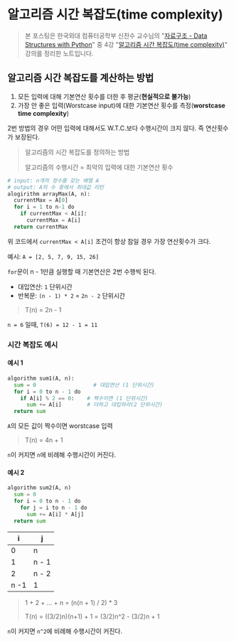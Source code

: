 # 알고리즘 시간 복잡도(time complexity)

> 본 포스팅은 한국외대 컴퓨터공학부 신찬수 교수님의 "[자료구조 - Data Structures with Python](https://www.youtube.com/playlist?list=PLsMufJgu5933ZkBCHS7bQTx0bncjwi4PK)" 중 4강 "[알고리즘 시간 복잡도(time complexity)](https://youtube.com/watch?v=ysn9dLDNLEU)" 강의를 정리한 노트입니다.


## 알고리즘 시간 복잡도를 계산하는 방법

1. 모든 입력에 대해 기본연산 횟수를 더한 후 평균(__현실적으로 불가능__)
2. 가장 안 좋은 입력(Worstcase input)에 대한 기본연산 횟수를 측정(__worstcase time complexity__)

2번 방법의 경우 어떤 입력에 대해서도 W.T.C.보다 수행시간이 크지 않다. 즉 연산횟수가 보장된다.

> 알고리즘의 시간 복잡도를 정의하는 방법
>
> 알고리즘의 수행시간 = 최악의 입력에 대한 기본연산 횟수

```py
# input: n개의 정수를 갖는 배열 A
# output: A의 수 중에서 최대값 리턴
alogirithm arrayMax(A, n):
  currentMax = A[0]
  for i = 1 to n-1 do
    if currentMax < A[i]:
      currentMax = A[i]
  return currentMax
```

위 코드에서 `currentMax < A[i]` 조건이 항상 참일 경우 가장 연산횟수가 크다.

예시: `A = [2, 5, 7, 9, 15, 26]`

`for`문이 n - 1만큼 실행할 때 기본연산은 2번 수행씩 된다.

- 대입연산: `1` 단위시간
- 반복문: `(n - 1) * 2` = `2n - 2` 단위시간

> T(n) = 2n - 1

`n = 6` 일때, `T(6) = 12 - 1 = 11`

### 시간 복잡도 예시

#### 예시 1

```py
algorithm sum1(A, n):
  sum = 0                  # 대입연산 (1 단위시간)
  for i = 0 to n - 1 do
    if A[i] % 2 == 0:    # 짝수이면 (1 단위시간)
      sum += A[i]        # 더하고 대입하라(2 단위시간)
  return sum
```

`A`의 모든 값이 짝수이면 worstcase 입력

> T(n) = 4n + 1

`n`이 커지면 `n`에 비례해 수행시간이 커진다.

#### 예시 2

```py
algorithm sum2(A, n)
  sum = 0
  for i = 0 to n - 1 do
    for j = i to n - 1 do
      sum += A[i] * A[j]
  return sum
```

| i    | j     |
|------|-------|
| 0    | n     |
| 1    | n - 1 |
| 2    | n - 2 |
| n -1 | 1     |

> 1 + 2 + ... + n = (n(n + 1) / 2) * 3
>
> T(n) = ((3/2)n)(n+1) + 1
>      = (3/2)n^2 - (3/2)n + 1

`n`이 커지면 `n^2`에 비례해 수행시간이 커진다.
